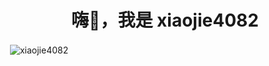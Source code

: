<h1 align="center">嗨👋，我是 xiaojie4082</h1>

<p> <img align="center" src="https://github-readme-stats.vercel.app/api?username=xiaojie4082&show_icons=true&locale=en" alt="xiaojie4082" /></p>

